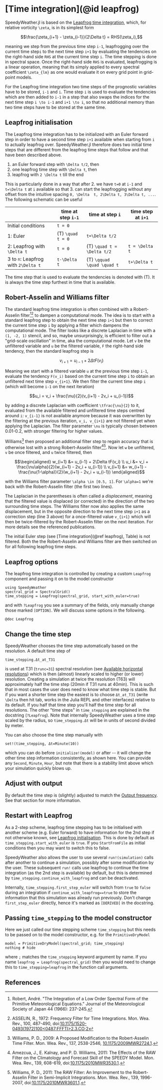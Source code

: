 # [Time integration](@id leapfrog)

SpeedyWeather.jl is based on the [Leapfrog time integration](https://en.wikipedia.org/wiki/Leapfrog_integration]),
which, for relative vorticity ``\zeta``, is
in its simplest form
```math
\frac{\zeta_{i+1} - \zeta_{i-1}}{2\Delta t} = RHS(\zeta_i),
```
meaning we step from the previous time step ``i-1``, leapfrogging over the current time step``i``
to the next time step ``i+1`` by evaluating the tendencies on the right-hand side ``RHS``
at the current time step ``i``. The time stepping is done in spectral space.
Once the right-hand side ``RHS`` is evaluated, leapfrogging is a linear operation, meaning
that its simply applied to every spectral coefficient ``\zeta_{lm}`` as one would evaluate
it on every grid point in grid-point models.

For the Leapfrog time integration two time steps of the prognostic variables have to be stored,
``i-1`` and ``i``. Time step ``i`` is used to evaluate the tendencies which are then added
to ``i-1`` in a step that also swaps the indices for the next time step ``i \to i-1`` and ``i+1 \to i``,
so that no additional memory than two time steps have to be stored at the same time.

## Leapfrog initialisation

The Leapfrog time integration has to be initialized with an Euler forward step in order
to have a second time step ``i+1`` available when starting from ``i`` to actually leapfrog over.
SpeedyWeather.jl therefore does two initial time steps that are different from
the leapfrog time steps that follow and that have been described above.

1) an Euler forward step with ``\Delta t/2``, then
2) one leapfrog time step with ``\Delta t``, then
3) leapfrog with ``2 \Delta t`` till the end

This is particularly done in a way that after 2. we have ``t=0`` at ``i-1`` and ``t=\Delta t`` at ``i``
available so that 3. can start the leapfrogging without any offset from the intuitive spacing
``0, \Delta  t, 2\Delta t, 3\Delta t, ...``. The following schematic can be useful

|                    | time at step ``i-1`` | time at step ``i`` | time step at ``i+1`` |
| ------------------ | -------------------- | ------------------ | -------------------- |
| Initial conditions | ``t = 0``            |                    |                      |
| 1: Euler           | (T) ``\quad t = 0``  |  ``t=\Delta t/2``  |                      |
| 2: Leapfrog with ``\Delta t``|``t = 0``|(T) ``\quad t = \Delta t/2``| ``t = \Delta t``|
| 3 to ``n``: Leapfrog with ``2\Delta t``|``t-\Delta t``|(T) ``\qquad \quad \quad t``| ``t+\Delta t`` |

The time step that is used to evaluate the tendencies is denoted with (T).
It is always the time step furthest in time that is available.


## Robert-Asselin and Williams filter

The standard leapfrog time integration is often combined with a Robert-Asselin filter[^Robert66][^Asselin72]
to dampen a computational mode. The idea is to start with a standard leapfrog step to obtain
the next time step ``i+1`` but then to correct the current time step ``i`` by applying a filter
which dampens the computational mode. The filter looks like a discrete Laplacian in time
with a ``(1, -2, 1)`` stencil, and so, maybe unsurprisingly, is efficient to filter out
a "grid-scale oscillation" in time, aka the computational mode. Let ``v`` be the unfiltered
variable and ``u`` be the filtered variable, ``F`` the right-hand side tendency,
then the standard leapfrog step is
```math
v_{i+1} = u_{i-1} + 2\Delta tF(v_i)
```
Meaning we start with a filtered variable ``u`` at the previous time step ``i-1``, evaluate
the tendency ``F(v_i)`` based on the current time step ``i`` to obtain an
unfiltered next time step ``v_{i+1}``. We then filter the current time step ``i``
(which will become ``i-1`` on the next iteration)
```math
u_i = v_i + \frac{\nu}{2}(v_{i+1} - 2v_i + u_{i-1})
```
by adding a discrete Laplacian with coefficient ``\tfrac{\nu}{2}`` to it, evaluated
from the available filtered and unfiltered time steps centred around ``i``:
``v_{i-1}`` is not available anymore because it was overwritten by the filtering
at the previous iteration, ``v_i, v_{i+1}`` are not filtered yet when applying
the Laplacian. The filter parameter ``\nu`` is typically chosen between 0.01-0.2,
with stronger filtering for higher values.

Williams[^Williams2009] then proposed an additional filter step to regain accuracy
that is otherwise lost with a strong Robert-Asselin filter[^Amezcua2011][^Williams2011].
Now let ``w`` be unfiltered, ``v`` be once filtered, and ``u`` twice filtered, then
```math
\begin{aligned}
w_{i+1} &= u_{i-1} + 2\Delta tF(v_i) \\
u_i &= v_i + \frac{\nu\alpha}{2}(w_{i+1} - 2v_i + u_{i-1}) \\
v_{i+1} &= w_{i+1} - \frac{\nu(1-\alpha)}{2}(w_{i+1} - 2v_i + u_{i-1})
\end{aligned}
```
with the Williams filter parameter ``\alpha \in [0.5, 1]``. For ``\alpha=1``
we're back with the Robert-Asselin filter (the first two lines).

The Laplacian in the parentheses is often called a *displacement*,
meaning that the filtered value is displaced (or corrected) in the direction
of the two surrounding time steps. The Williams filter now also applies
the same displacement, but in the opposite direction to the next time
step ``i+1`` as a correction step (line 3 above) for a once-filtered
value ``v_{i+1}`` which will then be twice-filtered by the Robert-Asselin
filter on the next iteration. For more details see the referenced publications.

The initial Euler step (see [Time integration](@ref leapfrog), Table) is not filtered.
Both the the Robert-Asselin and Williams filter are then switched on for all
following leapfrog time steps.

## Leapfrog options

The leapfrog time integration is controlled by creating a custom `Leapfrog`
component and passing it on to the model constructor

```@example leapfrog
using SpeedyWeather
spectral_grid = SpectralGrid()
time_stepping = Leapfrog(spectral_grid, start_with_euler=true)
```

and with `?Leapfrog` you see a summary of the fields, only manually change those marked `[OPTION]`.
We will discuss some options in the following.

```@example leapfrog
@doc Leapfrog
```

## Change the time step

SpeedyWeather chooses the time step automatically based on the resolution.
A default time step of

```@example leapfrog
time_stepping.Δt_at_T31
```

is used at T31 (`trunc=31`) spectral resolution (see [Available horizontal resolutions](@ref))
which is then (almost) linearly scaled to higher (or lower) resolution. Creating a simulation
at twice the resolution (T63) will approximately half the time step (20min if T31 runs at 40min).
This is such that in most cases the user does need to know what time step is stable. But if
you want a shorter time step the easiest is to choose `Δt_at_T31` (write `\Delta` then hit tab,
works in the Julia REPL and other interfaces) relative to its default. If you half that time step
you'll half the time step for all resolutions. The other "time steps" in `time_stepping` are
explained in the docstring (`?Leapfrog`). Note that internally SpeedyWeather uses a time step
scaled by the radius, so `time_stepping.Δt` will be in units of second divided by meter.

You can also choose the time step manually with

```@example leapfrog
set!(time_stepping, Δt=Minute(10))
```

which you can do before `initialize!(model)` or after -- it will change the other time step information
consistently, as shown here. You can provide any `Second`, `Minute`, `Hour`, but note that there is a
stability limit above which your simulation quickly blows up.

## Adjust with output

By default the time step is (slightly) adjusted to match the [Output frequency](@ref).
See that section for more information.

## Restart with Leapfrog

As a 2-step scheme, leapfrog time stepping has to be initialised with another scheme (e.g. Euler forward)
to have information for the 2nd step if not otherwise known, see [Leapfrog initialisation](@ref).
This is done by default as `time_stepping.start_with_euler` is `true`. If you `StartFromFile`
as initial conditions then you may want to switch this to false. 

SpeedyWeather also allows the user to use several `run!(simulation)` calls after another to continue
a simulation, possibly after some modification by the user. These subsequent `run!` calls use
leapfrog to continue the time integration (as the 2nd step is available) by default,
but this is determined by `time_stepping.continue_with_leapfrog` and can be deactivated.

Internally, `time_stepping.first_step_euler` will switch from `true` to `false` during an integration
if `continue_with_leapfrog==true` to store the information that this simulation was already run
previously. Don't change `first_step_euler` directly, hence it's marked as `[DERIVED]` in the
docstring.

## Passing `time_stepping` to the model constructor

Here we just called our time stepping scheme `time_stepping` but this needs to be passed on to the model constructor,
e.g. for the `PrimitiveDryModel`

```@example leapfrog
model = PrimitiveDryModel(spectral_grid; time_stepping)
nothing # hide
```

where `;` matches the `time_stepping` keyword argument by name. If you name `leapfrog = Leapfrog(spectral_grid)` then you
would need to change this to `time_stepping=leapfrog` in the function call arguments.

## References

[^Robert66]: Robert, André. "The Integration of a Low Order Spectral Form of the Primitive Meteorological Equations." Journal of the Meteorological Society of Japan 44 (1966): 237-245.
[^Asselin72]: ASSELIN, R., 1972: Frequency Filter for Time Integrations. Mon. Wea. Rev., 100, 487-490, doi:[10.1175/1520-0493(1972)100<0487:FFFTI>2.3.CO;2](https://doi.org/10.1175/1520-0493(1972)100<0487:FFFTI>2.3.CO;2.)
[^Williams2009]: Williams, P. D., 2009: A Proposed Modification to the Robert-Asselin Time Filter. Mon. Wea. Rev., 137, 2538-2546, [10.1175/2009MWR2724.1](https://doi.org/10.1175/2009MWR2724.1).
[^Amezcua2011]: Amezcua, J., E. Kalnay, and P. D. Williams, 2011: The Effects of the RAW Filter on the Climatology and Forecast Skill of the SPEEDY Model. Mon. Wea. Rev., 139, 608-619, doi:[10.1175/2010MWR3530.1](https://doi.org/10.1175/2010MWR3530.1). 
[^Williams2011]: Williams, P. D., 2011: The RAW Filter: An Improvement to the Robert-Asselin Filter in Semi-Implicit Integrations. Mon. Wea. Rev., 139, 1996-2007, doi:[10.1175/2010MWR3601.1](https://doi.org/10.1175/2010MWR3601.1). 
